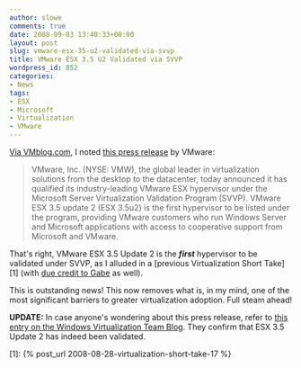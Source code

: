 ```yaml
---
author: slowe
comments: true
date: 2008-09-03 13:40:33+00:00
layout: post
slug: vmware-esx-35-u2-validated-via-svvp
title: VMware ESX 3.5 U2 Validated via SVVP
wordpress_id: 852
categories:
- News
tags:
- ESX
- Microsoft
- Virtualization
- VMware
---
```


[Via VMblog.com](http://vmblog.com/archive/2008/09/03/vmware-esx-is-the-industry-s-first-hypervisor-to-be-validated-by-microsoft-offers-customers-expanded-support-options-for-microsoft-applications.aspx), I noted [this press release](http://www.vmware.com/company/news/releases/svvp.html) by VMware:

>VMware, Inc. (NYSE: VMW), the global leader in virtualization solutions from the desktop to the datacenter, today announced it has qualified its industry-leading VMware ESX hypervisor under the Microsoft Server Virtualization Validation Program (SVVP). VMware ESX 3.5 update 2 (ESX 3.5u2) is the first hypervisor to be listed under the program, providing VMware customers who run Windows Server and Microsoft applications with access to cooperative support from Microsoft and VMware.

That's right, VMware ESX 3.5 Update 2 is the **_first_** hypervisor to be validated under SVVP, as I alluded in a [previous Virtualization Short Take][1] (with [due credit to Gabe](http://www.gabesvirtualworld.com/?p=79) as well).

This is outstanding news! This now removes what is, in my mind, one of the most significant barriers to greater virtualization adoption. Full steam ahead!

**UPDATE:** In case anyone's wondering about this press release, refer to [this entry on the Windows Virtualization Team Blog](http://blogs.technet.com/virtualization/archive/2008/09/03/The-Validated-Hypervisor.aspx). They confirm that ESX 3.5 Update 2 has indeed been validated.

[1]: {% post_url 2008-08-28-virtualization-short-take-17 %}
